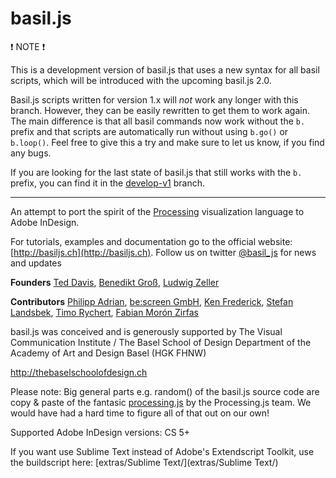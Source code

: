 basil.js
========

:exclamation: NOTE :exclamation:

This is a development version of basil.js that uses a new syntax for all basil scripts, which will be introduced with the upcoming basil.js 2.0.

Basil.js scripts written for version 1.x will *not* work any longer with this branch. However, they can be easily rewritten to get them to work again. The main difference is that all basil commands now work without the `b.` prefix and that scripts are automatically run without using `b.go()` or `b.loop()`. Feel free to give this a try and make sure to let us know, if you find any bugs.

If you are looking for the last state of basil.js that still works with the `b.` prefix, you can find it in the [develop-v1](https://github.com/basiljs/basil.js/blob/develop-v1) branch.

---

An attempt to port the spirit of the [Processing](http://processing.org/) visualization language to Adobe InDesign.

For tutorials, examples and documentation go to the official website: [http://basiljs.ch](http://basiljs.ch). Follow us on twitter [@basil_js](https://twitter.com/basil_js) for news and updates

**Founders**
[Ted Davis](http://teddavis.org), [Benedikt Groß](http://benedikt-gross.de), [Ludwig Zeller](http://ludwigzeller.de)

**Contributors**
[Philipp Adrian](http://philippadrian.com), [be:screen GmbH](http://bescreen.de), [Ken Frederick](http://kennethfrederick.de),
[Stefan Landsbek](http://47nord.de), [Timo Rychert](http://timorychert.de), [Fabian Morón Zirfas](http://fabianmoronzirfas.me)


basil.js was conceived and is generously supported by
The Visual Communication Institute / The Basel School of Design
Department of the Academy of Art and Design Basel (HGK FHNW)

http://thebaselschoolofdesign.ch

Please note: Big general parts e.g. random() of the basil.js source code are copy & paste
of the fantasic [processing.js](http://processingjs.org) by the Processing.js team. We would have had a hard time to figure all of that out on our own!

Supported Adobe InDesign versions: CS 5+

If you want use Sublime Text instead of Adobe's Extendscript Toolkit, use the buildscript here: [extras/Sublime Text/](extras/Sublime Text/)
